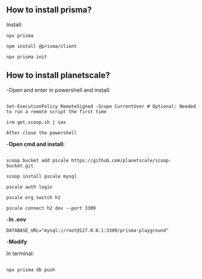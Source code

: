 ## How to install prisma?
Install:
```
npx prisma

npm install @prisma/client

npx prisma init

``` 

## How to install planetscale?
-Open and enter in powershell and install:

```

Set-ExecutionPolicy RemoteSigned -Scope CurrentUser # Optional: Needed to run a remote script the first time

irm get.scoop.sh | iex

After close the powershell

```

-**Open cmd and install:**

```

scoop bucket add pscale https://github.com/planetscale/scoop-bucket.git

scoop install pscale mysql

pscale auth login

pscale org switch h2

pscale connect h2 dev --port 3309

```

-**In .env** 

```
DATABASE_URL="mysql://root@127.0.0.1:3309/prisma-playground"

```

-**Modify** 

In terminal:

```

npx prisma db push

```







